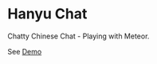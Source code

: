 # Hanyu Chat 

Chatty Chinese Chat - Playing with Meteor.

See [Demo](https://hanyuchat.meteor.com)

